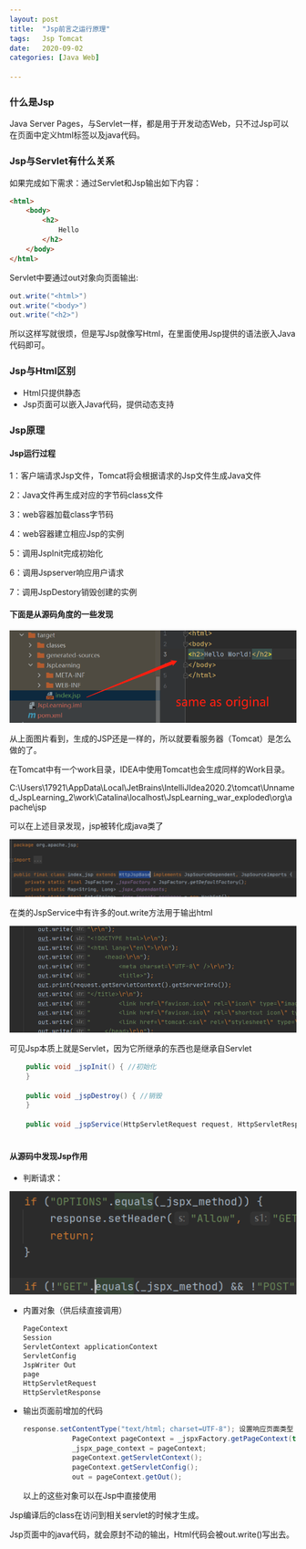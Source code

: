 ```yaml
---
layout: post
title:  "Jsp前言之运行原理"
tags:   Jsp Tomcat
date:   2020-09-02
categories: [Java Web]

---
```




### 什么是Jsp

Java Server Pages，与Servlet一样，都是用于开发动态Web，只不过Jsp可以在页面中定义html标签以及java代码。

### Jsp与Servlet有什么关系

如果完成如下需求：通过Servlet和Jsp输出如下内容：

```html
<html>
    <body>
        <h2>
            Hello
        </h2>
    </body>
</html>
```

Servlet中要通过out对象向页面输出:

```java
out.write("<html>")
out.write("<body>")
out.write("<h2>")
```

所以这样写就很烦，但是写Jsp就像写Html，在里面使用Jsp提供的语法嵌入Java代码即可。

### Jsp与Html区别

- Html只提供静态
- Jsp页面可以嵌入Java代码，提供动态支持



### Jsp原理

#### Jsp运行过程

1：客户端请求Jsp文件，Tomcat将会根据请求的Jsp文件生成Java文件

2：Java文件再生成对应的字节码class文件

3：web容器加载class字节码

4：web容器建立相应Jsp的实例

5：调用JspInit完成初始化

6：调用Jspserver响应用户请求

7：调用JspDestory销毁创建的实例



#### 下面是从源码角度的一些发现

![image-20200902105609835](https://raw.githubusercontent.com/ARP2019/ImageUpload/master/img/image-20200902105609835.png)

从上面图片看到，生成的JSP还是一样的，所以就要看服务器（Tomcat）是怎么做的了。

在Tomcat中有一个work目录，IDEA中使用Tomcat也会生成同样的Work目录。

C:\Users\17921\AppData\Local\JetBrains\IntelliJIdea2020.2\tomcat\Unnamed_JspLearning_2\work\Catalina\localhost\JspLearning_war_exploded\org\apache\jsp

可以在上述目录发现，jsp被转化成java类了

![image-20200902125415386](https://raw.githubusercontent.com/ARP2019/ImageUpload/master/img/2020-09-02image-20200902125415386.png)

在类的JspService中有许多的out.write方法用于输出html

![image-20200902125447599](https://raw.githubusercontent.com/ARP2019/ImageUpload/master/img/2020-09-02image-20200902125447599.png)

可见Jsp本质上就是Servlet，因为它所继承的东西也是继承自Servlet

```java
    public void _jspInit() { //初始化
    }

    public void _jspDestroy() { //销毁
    }

    public void _jspService(HttpServletRequest request, HttpServletResponse response) throws IOException, ServletException { //Jsp Service
	
```

#### 从源码中发现Jsp作用

- 判断请求：

![image-20200902130323684](https://raw.githubusercontent.com/ARP2019/ImageUpload/master/img/2020-09-02/image-20200902130323684.png)

- 内置对象（供后续直接调用）

  ```
  PageContext
  Session
  ServletContext applicationContext
  ServletConfig
  JspWriter Out
  page
  HttpServletRequest
  HttpServletResponse
  ```

- 输出页面前增加的代码

  ```java
  response.setContentType("text/html; charset=UTF-8"); 设置响应页面类型
              PageContext pageContext = _jspxFactory.getPageContext(this, request, response, (String)null, false, 8192, true);
              _jspx_page_context = pageContext;
              pageContext.getServletContext();
              pageContext.getServletConfig();
              out = pageContext.getOut();
  ```

  以上的这些对象可以在Jsp中直接使用



Jsp编译后的class在访问到相关servlet的时候才生成。

Jsp页面中的java代码，就会原封不动的输出，Html代码会被out.write()写出去。